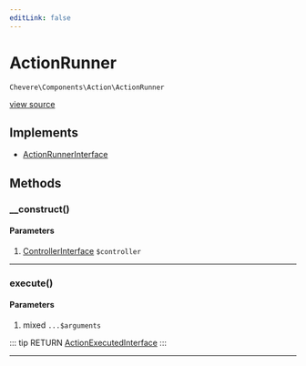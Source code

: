 ```yaml
---
editLink: false
---
```


# ActionRunner

`Chevere\Components\Action\ActionRunner`

[view source](https://github.com/chevere/chevere/blob/master/Action/ActionRunner.php)

## Implements

- [ActionRunnerInterface](../../Interfaces/Action/ActionRunnerInterface.md)

## Methods

### __construct()

#### Parameters

1. [ControllerInterface](../../Interfaces/Action/ControllerInterface.md) `$controller`

---

### execute()

#### Parameters

1. mixed `...$arguments`

::: tip RETURN
[ActionExecutedInterface](../../Interfaces/Action/ActionExecutedInterface.md)
:::

---
